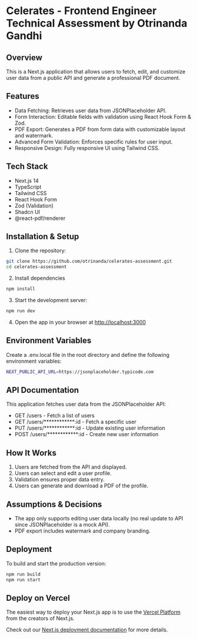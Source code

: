 # Celerates - Frontend Engineer Technical Assessment by Otrinanda Gandhi

## Overview
This is a Next.js application that allows users to fetch, edit, and customize user data from a public API and generate a professional PDF document.

## Features
* Data Fetching: Retrieves user data from JSONPlaceholder API.
* Form Interaction: Editable fields with validation using React Hook Form & Zod.
* PDF Export: Generates a PDF from form data with customizable layout and watermark.
* Advanced Form Validation: Enforces specific rules for user input.
* Responsive Design: Fully responsive UI using Tailwind CSS.

## Tech Stack
* Next.js 14
* TypeScript
* Tailwind CSS
* React Hook Form
* Zod (Validation)
* Shadcn UI
* @react-pdf/renderer

## Installation & Setup
1. Clone the repository:
```bash
git clone https://github.com/otrinanda/celerates-assessment.git
cd celerates-assessment
```
2. Install dependencies
```bash
npm install
```
3. Start the development server:
```bash
npm run dev
```
4. Open the app in your browser at  [http://localhost:3000](http://localhost:3000)


## Environment Variables

Create a .env.local file in the root directory and define the following environment variables:
```bash
NEXT_PUBLIC_API_URL=https://jsonplaceholder.typicode.com
```

## API Documentation
This application fetches user data from the JSONPlaceholder API:
* GET /users - Fetch a list of users
* GET /users/************:id - Fetch a specific user
* PUT /users/************:id - Update existing user information
* POST /users/************:id - Create new user information

## How It Works
1. Users are fetched from the API and displayed.
2. Users can select and edit a user profile.
3. Validation ensures proper data entry.
4. Users can generate and download a PDF of the profile.

## Assumptions & Decisions
* The app only supports editing user data locally (no real update to API since JSONPlaceholder is a mock API).
* PDF export includes watermark and company branding.

## Deployment
To build and start the production version:
```bash
npm run build
npm run start
```

## Deploy on Vercel

The easiest way to deploy your Next.js app is to use the [Vercel Platform](https://vercel.com/new?utm_medium=default-template&filter=next.js&utm_source=create-next-app&utm_campaign=create-next-app-readme) from the creators of Next.js.

Check out our [Next.js deployment documentation](https://nextjs.org/docs/app/building-your-application/deploying) for more details.
